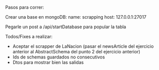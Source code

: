 Pasos para correr:

Crear una base en mongoDB:
name: scrapping
host: 127.0.0.1:27017

Pegarle un post a /api/startDatabase para popular la tabla

Todos/Fixes a realizar:

- Aceptar el scrapper de LaNacion (pasar el newsArticle del ejercicio anterior al AbstractSchema del punto 2 del ejercicio anterior)
- Ids de schemas guardados no consecutivos
- Dtos para mostrar bien las salidas

